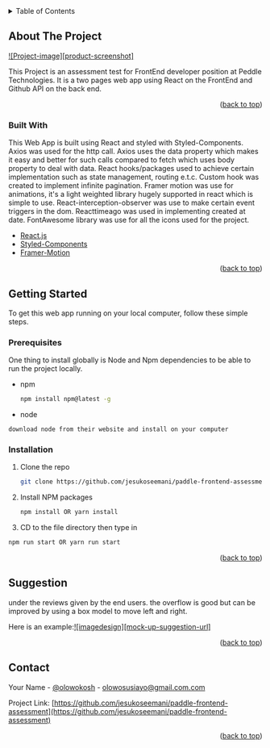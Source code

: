 <div id="top"></div>

<!-- TABLE OF CONTENTS -->
<details>
  <summary>Table of Contents</summary>
  <ol>
    <li>
      <a href="#about-the-project">About The Project</a>
      <ul>
        <li><a href="#built-with">Built With</a></li>
      </ul>
    </li>
    <li>
      <a href="#getting-started">Getting Started</a>
      <ul>
        <li><a href="#prerequisites">Prerequisites</a></li>
        <li><a href="#installation">Installation</a></li>
      </ul>
    </li>
    <li><a href="#usage">Usage</a></li>
    
    <li><a href="#contributing">Contributing</a></li>
    
    <li><a href="#contact">Contact</a></li>
   
  </ol>
</details>



<!-- ABOUT THE PROJECT -->
## About The Project

[![Project-image][product-screenshot]](https://example.com)

This Project is an assessment test for FrontEnd developer position at Peddle Technologies. It is a two pages web app using React on the FrontEnd and Github API on the back end.

<p align="right">(<a href="#top">back to top</a>)</p>



### Built With

This Web App is built using React and styled with Styled-Components. Axios was used for the http call. Axios uses the data property which makes it easy and better for such calls compared to fetch which uses body property to deal with data. React hooks/packages used to achieve certain implementation such as state management, routing e.t.c. Custom hook was created to implement infinite pagination. Framer motion was use for animations, it's a light weighted library hugely supported in react which is simple to use. React-interception-observer was use to make certain event triggers in the dom. Reacttimeago was used in implementing created at date. FontAwesome library was use for all the icons used for the project.


* [React.js](https://reactjs.org/)
* [Styled-Components](https://styled-components.com/)
* [Framer-Motion](https://www.framer.com/motion/)

<p align="right">(<a href="#top">back to top</a>)</p>



<!-- GETTING STARTED -->
## Getting Started

To get this web app running on your local computer, follow these simple steps.

### Prerequisites

One thing to install globally is Node and Npm dependencies to be able to run the project locally.

* npm
  ```sh
  npm install npm@latest -g
  ```
* node
 ```
 download node from their website and install on your computer 
 ```

### Installation

1. Clone the repo
   ```sh
   git clone https://github.com/jesukoseemani/paddle-frontend-assessment.git
   ```
2. Install NPM packages
   ```sh
   npm install OR yarn install
   ```
3. CD to the file directory then type in 
  ```sh
  npm run start OR yarn run start
  ```

<p align="right">(<a href="#top">back to top</a>)</p>





<!-- CONTRIBUTING -->
## Suggestion

under the reviews given by the end users. the overflow is good but can be improved by using a box model to move left and right.

Here is an example:[![imagedesign][mock-up-suggestion-url]](https://ibb.co/j8SSKC1)



<p align="right">(<a href="#top">back to top</a>)</p>



<!-- CONTACT -->
## Contact

Your Name - [@olowokosh](https://twitter.com/olowokosh) - olowosusiayo@gmail.com.com

Project Link: [https://github.com/jesukoseemani/paddle-frontend-assessment](https://github.com/jesukoseemani/paddle-frontend-assessment)

<p align="right">(<a href="#top">back to top</a>)</p>





